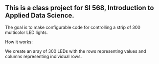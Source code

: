 ## This is a class project for SI 568, Introduction to Applied Data Science.

The goal is to make configurable code for controlling a strip of 300 multicolor LED lights.

How it works:

We create an aray of 300 LEDs with the rows representing values and columns representing individual rows.